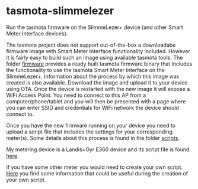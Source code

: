 # tasmota-slimmelezer
Run the tasmota firmware on the SlimmeLezer+ device (and other Smart Meter Interface devices).

The tasmota project does not support out-of-the-box a downloadabe firmware image with Smart Meter Interface functionality included. However it is fairly easy to build such an image using available tasmota tools. The folder [firmware](firmware/README.md) provides a ready built tasmota firmware binary that includes the functionality to use the tasmota Smart Meter Interface on the SlimmeLezer+. Information about the process by which this image was created is also available. Download the image and upload it to your device using OTA. Once the device is restarted with the new image it will expose a WiFi Access Point. You need to connect to this AP from a computer/phone/tablet and you will then be presented with a page where you can enter SSID and credentials for WiFi network the device should connect to.

Once you have the new firmware running on your device you need to upload a script file that includes the settings for your corresponding meter(s). Some details about this process is found in the folder [scripts](scripts/README.md).

My metering device is a Landis+Gyr E360 device and its script file is found [here](scripts/landisgyre360/script.txt).

If you have some other meter you would need to create your own script. [Here](other/README.md) you find some information that could be useful during the creation of your own script.
